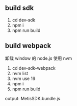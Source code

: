 ## build sdk

1. cd dev-sdk
2. npm i
3. npm run build

## build webpack

卸载 window 的 node.js 使用 nvm

1. cd dev-sdk-webpack
2. nvm list
3. nvm use 16
4. npm i
5. npm run build

output: MetisSDK.bundle.js
